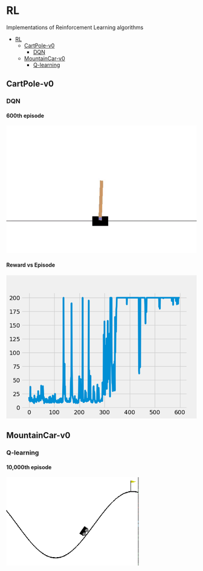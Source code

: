 # RL
 Implementations of Reinforcement Learning algorithms

- [RL](#rl)
  * [CartPole-v0](#cartpole-v0)
    + [DQN](#dqn)
  * [MountainCar-v0](#mountaincar-v0)
    + [Q-learning](#q-learning)


## CartPole-v0
### DQN

#### 600th episode 
![](https://github.com/aditya-shirwatkar/RL/blob/master/CartPole_v0/DQN/cartpole.gif)

#### Reward vs Episode 
![](https://github.com/aditya-shirwatkar/RL/blob/master/CartPole_v0/DQN/4_572_256_2.png)

## MountainCar-v0
### Q-learning

#### 10,000th episode
![](https://github.com/aditya-shirwatkar/RL/blob/master/Mountain_Car_v0/Q-Learning/mountaincar.gif)


